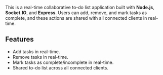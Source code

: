 This is a real-time collaborative to-do list application built with **Node.js**, **Socket.IO**, and **Express**. 
Users can add, remove, and mark tasks as complete, and these actions are shared with all connected clients in real-time.

## Features

- Add tasks in real-time.
- Remove tasks in real-time.
- Mark tasks as complete/incomplete in real-time.
- Shared to-do list across all connected clients.
